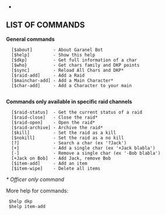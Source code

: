 -
**LIST OF COMMANDS**
-
**General commands**
```
  [$about]        - About Garanel Bot
  [$help]         - Show this help
  [$dkp]          - Get full information of a char
  [$who}          - Get chars family and DKP points
  [$sync]         - Reload All Chars and DKP*
  [$raid-add]     - Add a Raid
  [$mainchar-add] - Add a Main Character*
  [$char-add]     - Add a Character to your main
  
```
**Commands only available in specific raid channels**
```
  [$raid-status]  - Get the current status of a raid
  [$raid-close]   - Close the raid*
  [$raid-open]    - Open the raid*
  [$raid-archive] - Archive the raid*
  [$kill]         - Set the raid as a kill
  [$nokill]       - Set the raid as a no kill
  [?]             - Search a char (ex '?Jack')
  [+]             - Add a single char (ex '+Jack blabla')
  [-]             - Remove a single char (ex '-Bob blabla')
  [+Jack on Bob]  - Add Jack, remove Bob
  [$item-add]     - Add an item
  [$item-wipe]    - Delete all items

```
_* Officer only command_

More help for commands:
```
 $help dkp
 $help item-add
```
